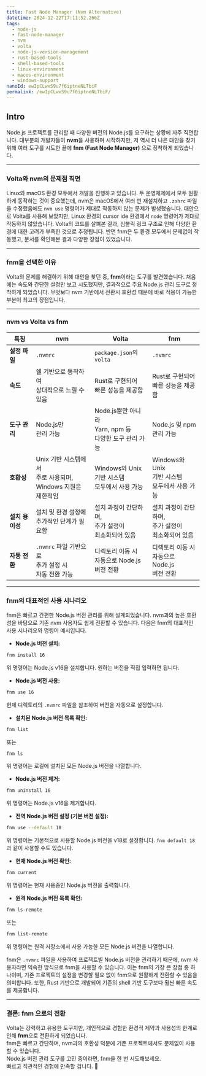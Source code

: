 ```yaml
---
title: Fast Node Manager (Nvm Alternative)
datetime: 2024-12-22T17:11:52.266Z
tags:
  - node-js
  - fast-node-manager
  - nvm
  - volta
  - node-js-version-management
  - rust-based-tools
  - shell-based-tools
  - linux-environment
  - macos-environment
  - windows-support
nanoId: ewIpCLwxS9u7f6iptneNLTbiF
permalink: /ewIpCLwxS9u7f6iptneNLTbiF/
---
```

## Intro

Node.js 프로젝트를 관리할 때 다양한 버전의 Node.js를 요구하는 상황에 자주 직면합니다. 대부분의 개발자들이 **nvm**을 사용하며 시작하지만, 저 역시 더 나은 대안을 찾기 위해 여러 도구를 시도한 끝에 **fnm (Fast Node Manager)** 으로 정착하게 되었습니다.

---

### Volta와 nvm의 문제점 직면

Linux와 macOS 환경 모두에서 개발을 진행하고 있습니다. 두 운영체제에서 모두 원활하게 동작하는 것이 중요했는데, nvm은 macOS에서 여러 번 재설치하고 `.zshrc` 파일을 수정했음에도 `nvm use` 명령어가 제대로 작동하지 않는 문제가 발생했습니다. 대안으로 Volta를 사용해 보았지만, Linux 환경의 cursor ide 환경에서 `node` 명령어가 제대로 작동하지 않았습니다. Volta의 코드를 살펴본 결과, 심볼릭 링크 구조로 인해 다양한 환경에 대한 고려가 부족한 것으로 추정됩니다. 반면 fnm은 두 환경 모두에서 문제없이 작동했고, 문서를 확인해본 결과 다양한 장점이 있었습니다.


---

### fnm을 선택한 이유

Volta의 문제를 해결하기 위해 대안을 찾던 중, **fnm**이라는 도구를 발견했습니다. 처음에는 속도와 간단한 설정만 보고 시도했지만, 결과적으로 주요 Node.js 관리 도구로 정착하게 되었습니다. 무엇보다 nvm 기반에서 전환시 호환성 때문에 바로 적용이 가능한 부분이 최고의 장점입니다.

---

### nvm vs Volta vs fnm
| **특징**     | **nvm**                                           | **Volta**                                        | **fnm**                                   |
| ---------- | ------------------------------------------------- | ------------------------------------------------ | ----------------------------------------- |
| **설정 파일**  | `.nvmrc`                                          | `package.json`의 `volta`                          | `.nvmrc`                                  |
| **속도**     | 쉘 기반으로 동작하여  <br>상대적으로 느릴 수 있음                    | Rust로 구현되어  <br>빠른 성능을 제공함                       | Rust로 구현되어  <br>빠른 성능을 제공함                |
| **도구 관리**  | Node.js만  <br>관리 가능                               | Node.js뿐만 아니라  <br>Yarn, npm 등  <br>다양한 도구 관리 가능 | Node.js 및 npm  <br>관리 가능                  |
| **호환성**    | Unix 기반 시스템에서  <br>주로 사용되며,  <br>Windows 지원은 제한적임 | Windows와 Unix  <br>기반 시스템  <br>모두에서 사용 가능        | Windows와 Unix  <br>기반 시스템  <br>모두에서 사용 가능 |
| **설치 용이성** | 설치 및 환경 설정에  <br>추가적인 단계가 필요함                     | 설치 과정이 간단하며,  <br>추가 설정이  <br>최소화되어 있음           | 설치 과정이 간단하며,  <br>추가 설정이  <br>최소화되어 있음    |
| **자동 전환**  | `.nvmrc` 파일 기반으로  <br>추가 설정 시  <br>자동 전환 가능       | 디렉토리 이동 시  <br>자동으로 Node.js  <br>버전 전환           | 디렉토리 이동 시  <br>자동으로 Node.js  <br>버전 전환    |

---

### fnm의 대표적인 사용 시나리오

fnm은 빠르고 간편한 Node.js 버전 관리를 위해 설계되었습니다. nvm과의 높은 호환성을 바탕으로 기존 nvm 사용자도 쉽게 전환할 수 있습니다. 다음은 fnm의 대표적인 사용 시나리오와 명령어 예시입니다.

* **Node.js 버전 설치:**

```bash
fnm install 16
```

위 명령어는 Node.js v16을 설치합니다.  원하는 버전을 직접 입력하면 됩니다.

* **Node.js 버전 사용:**

```bash
fnm use 16
```

현재 디렉토리의 `.nvmrc` 파일을 참조하여 버전을 자동으로 설정합니다.


* **설치된 Node.js 버전 목록 확인:**

```bash
fnm list
```

또는

```bash
fnm ls
```

위 명령어는 로컬에 설치된 모든 Node.js 버전을 나열합니다.

* **Node.js 버전 제거:**

```bash
fnm uninstall 16
```

위 명령어는 Node.js v16을 제거합니다.

* **전역 Node.js 버전 설정 (기본 버전 설정):**

```bash
fnm use --default 18
```

위 명령어는 기본적으로 사용할 Node.js 버전을 v18로 설정합니다.  `fnm default 18` 과 같이 사용할 수도 있습니다.

* **현재 Node.js 버전 확인:**

```bash
fnm current
```

위 명령어는 현재 사용중인 Node.js 버전을 출력합니다.

* **원격 Node.js 버전 목록 확인:**

```bash
fnm ls-remote
```

또는

```bash
fnm list-remote
```

위 명령어는 원격 저장소에서 사용 가능한 모든 Node.js 버전을 나열합니다.


fnm은 `.nvmrc` 파일을 사용하여 프로젝트별 Node.js 버전을 관리하기 때문에, nvm 사용자라면 익숙한 방식으로 fnm을 사용할 수 있습니다. 이는 fnm의 가장 큰 장점 중 하나이며, 기존 프로젝트의 설정을 변경할 필요 없이 fnm으로 원활하게 전환할 수 있음을 의미합니다. 또한, Rust 기반으로 개발되어 기존의 shell 기반 도구보다 훨씬 빠른 속도를 제공합니다.

---

### 결론: fnm 으로의 전환

Volta는 강력하고 유용한 도구지만, 개인적으로 경험한 환경적 제약과 사용성의 한계로 인해 **fnm**으로 전환하게 되었습니다.  
fnm은 빠르고 간단하며, nvm과의 호환성 덕분에 기존 프로젝트에서도 문제없이 사용할 수 있습니다.  
Node.js 버전 관리 도구를 고민 중이라면, fnm을 한 번 시도해보세요.  
빠르고 직관적인 경험에 만족할 겁니다. 🚀